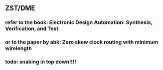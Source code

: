 ## ZST/DME
### refer to the book: Electronic Design Automation: Synthesis, Verification, and Test
### or to the paper by abk: Zero skew clock routing with minimum wirelength 
### todo: snaking in top down!!!!